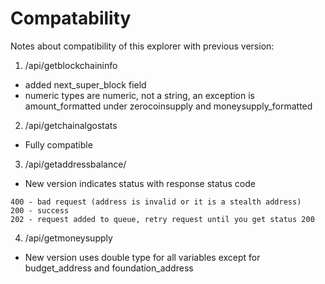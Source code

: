 # Compatability
Notes about compatibility of this explorer with previous version:
1. /api/getblockchaininfo
* added next_super_block field
* numeric types are numeric, not a string, an exception is amount_formatted under zerocoinsupply and moneysupply_formatted


2. /api/getchainalgostats
* Fully compatible

3. /api/getaddressbalance/<address>
* New version indicates status with response status code
```
400 - bad request (address is invalid or it is a stealth address)
200 - success
202 - request added to queue, retry request until you get status 200
```

4. /api/getmoneysupply
* New version uses double type for all variables except for budget_address and foundation_address